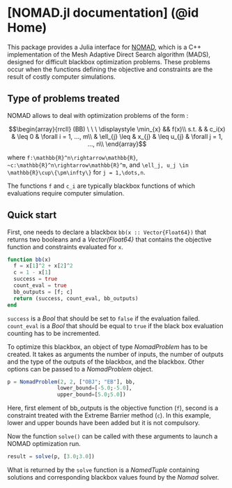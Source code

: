 # [NOMAD.jl documentation] (@id Home)

This package provides a Julia interface for [NOMAD](https://www.gerad.ca/en/software/nomad/), which is a C++ implementation of the Mesh Adaptive Direct Search algorithm (MADS), designed for difficult blackbox optimization problems. These problems occur when the functions defining the objective and constraints are the result of costly computer simulations.

## Type of problems treated

NOMAD allows to deal with optimization problems of the form :

```math
\begin{array}{rrcll}
  (BB) \ \ \ 
  \displaystyle \min_{x} && f(x)\\
  s.t.
  &               & c_i(x) & \leq 0     & \forall i = 1, ..., m\\
  & \ell_{j} \leq & x_{j}  & \leq u_{j} & \forall j = 1, ..., n\\
\end{array}
```

where ``f:\mathbb{R}^n\rightarrow\mathbb{R}``, ``~c:\mathbb{R}^n\rightarrow\mathbb{R}^m``,
and ``\ell_j, u_j \in \mathbb{R}\cup\{\pm\infty\}`` for ``j = 1,\dots,n``.

The functions ``f`` and ``c_i`` are typically blackbox functions of which evaluations require computer simulation.

## Quick start

First, one needs to declare a blackbox `bb(x :: Vector{Float64})` that returns two booleans and a *Vector{Float64}* that contains the objective function and constraints evaluated for `x`.

```julia
function bb(x)
  f = x[1]^2 + x[2]^2
  c = 1 - x[1]
  success = true
  count_eval = true
  bb_outputs = [f; c]
  return (success, count_eval, bb_outputs)
end
```

`success` is a *Bool* that should be set to `false` if the evaluation failed. `count_eval` is a *Bool* that should be equal to `true` if the black box evaluation counting has to be incremented.

To optimize this blackbox, an object of type *NomadProblem* has to be created. It takes as arguments the number of inputs, the number of outputs and the type of the outputs of the blackbox, and the blackbox. Other options can be passed to a *NomadProblem* object.

```julia
p = NomadProblem(2, 2, ["OBJ"; "EB"], bb,
                lower_bound=[-5.0;-5.0],
                upper_bound=[5.0;5.0])
```

Here, first element of bb_outputs is the objective function (`f`), second is a constraint treated with the Extreme Barrier method (`c`). In this example, lower and upper bounds have been added but it is not compulsory.

Now the function `solve()` can be called with these arguments to launch a NOMAD optimization run.

```julia
result = solve(p, [3.0;3.0])
```

What is returned by the `solve` function is a *NamedTuple* containing solutions and corresponding blackbox values found by the *Nomad* solver.
